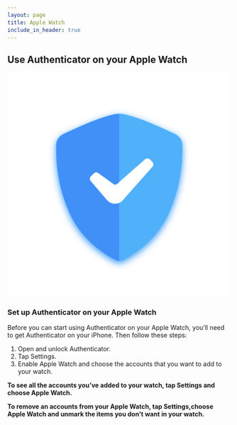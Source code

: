 ```yaml
---
layout: page
title: Apple Watch
include_in_header: true
---
```

## **Use Authenticator on your Apple Watch**

![Apple Watch](./assets/appicon.png)

### Set up Authenticator on your Apple Watch
Before you can start using Authenticator on your Apple Watch, you’ll need to get Authenticator on your iPhone. Then follow these steps:

1. Open and unlock Authenticator.
2. Tap Settings.
3. Enable Apple Watch and choose the accounts that you want to add to your watch.


**To see all the accounts you’ve added to your watch, tap Settings and choose Apple Watch.**

**To remove an accounts from your Apple Watch, tap Settings,choose Apple Watch and unmark the items you don't want in your watch.**
